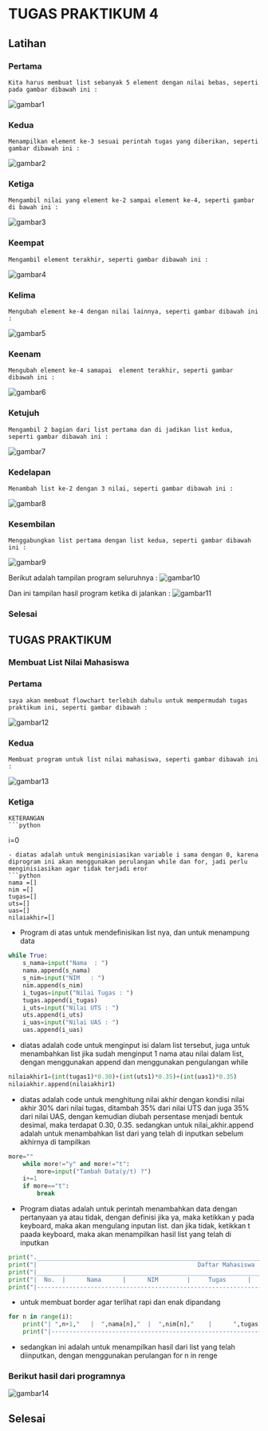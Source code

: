 # TUGAS PRAKTIKUM 4
## Latihan
### Pertama 
    Kita harus membuat list sebanyak 5 element dengan nilai bebas, seperti pada gambar dibawah ini :
![gambar1](ss/ss1.png)
### Kedua 
    Menampilkan element ke-3 sesuai perintah tugas yang diberikan, seperti gambar dibawah ini :
![gambar2](ss/ss2.png)
### Ketiga
    Mengambil nilai yang element ke-2 sampai element ke-4, seperti gambar di bawah ini :
![gambar3](ss/ss3.[png])
### Keempat
    Mengambil element terakhir, seperti gambar dibawah ini :
![gambar4](ss/ss4.png)
### Kelima
    Mengubah element ke-4 dengan nilai lainnya, seperti gambar dibawah ini :
![gambar5](ss/ss5.png)
### Keenam
    Mengubah element ke-4 samapai  element terakhir, seperti gambar dibawah ini :
![gambar6](ss/ss6.png)
### Ketujuh
    Mengambil 2 bagian dari list pertama dan di jadikan list kedua, seperti gambar dibawah ini :
![gambar7](ss/ss7.png)
### Kedelapan
    Menambah list ke-2 dengan 3 nilai, seperti gambar dibawah ini :
![gambar8](ss/ss8.png)
### Kesembilan 
    Menggabungkan list pertama dengan list kedua, seperti gambar dibawah ini :
![gambar9](ss/ss9.png)

Berikut adalah tampilan program seluruhnya :
![gambar10](ss/ss10.png)

Dan ini tampilan hasil program ketika di jalankan :
![gambar11](ss/ss11.png)

### Selesai

## TUGAS PRAKTIKUM

### Membuat List Nilai Mahasiswa
### Pertama 
    saya akan membuat flowchart terlebih dahulu untuk mempermudah tugas praktikum ini, seperti gambar dibawah :
![gambar12](ss/ss12.png)
### Kedua 
    Membuat program untuk list nilai mahasiswa, seperti gambar dibawah ini :
![gambar13](ss/ss13.png)
### Ketiga
    KETERANGAN
    ```python 
i=0
```
- diatas adalah untuk menginisiasikan variable i sama dengan 0, karena diprogram ini akan menggunakan perulangan while dan for, jadi perlu menginisiasikan agar tidak terjadi eror
```python
nama =[]
nim =[]
tugas=[]
uts=[]
uas=[]
nilaiakhir=[]
```
- Program di atas untuk mendefinisikan list nya, dan untuk menampung data
```python 
while True:
    s_nama=input("Nama  : ")
    nama.append(s_nama)
    s_nim=input("NIM   : ")
    nim.append(s_nim)
    i_tugas=input("Nilai Tugas : ")
    tugas.append(i_tugas)
    i_uts=input("Nilai UTS : ")
    uts.append(i_uts)
    i_uas=input("Nilai UAS : ")
    uas.append(i_uas)
```
    
- diatas adalah code untuk menginput isi dalam list tersebut, juga untuk menambahkan list jika sudah menginput 1 nama atau nilai dalam list, dengan menggunakan append dan menggunakan pengulangan while

```python
nilaiakhir1=(int(tugas1)*0.30)+(int(uts1)*0.35)+(int(uas1)*0.35)
nilaiakhir.append(nilaiakhir1)
```
- diatas adalah code untuk menghitung nilai akhir dengan kondisi nilai akhir 30% dari nilai tugas, ditambah 35% dari nilai UTS dan juga 35% dari nilai UAS, dengan kemudian diubah persentase menjadi bentuk desimal, maka terdapat 0.30, 0.35. sedangkan untuk nilai_akhir.append adalah untuk menambahkan list dari yang telah di inputkan sebelum akhirnya di tampilkan

```python
more=""
    while more!="y" and more!="t":
        more=input("Tambah Data(y/t) ?")
    i+=1
    if more=="t":
        break
```
- Program diatas adalah untuk perintah menambahkan data dengan pertanyaan ya atau tidak, dengan definisi jika ya, maka ketikkan y pada keyboard, maka akan mengulang inputan list. dan jika tidak, ketikkan t paada keyboard, maka akan menampilkan hasil list yang telah di inputkan
```python
print("._____________________________________________________________________________________________________________.")
print("|                                             Daftar Mahasiswa                                                |")
print("|_____________________________________________________________________________________________________________|")
print("|  No.  |      Nama      |      NIM        |     Tugas      |      UTS      |      UAS      |      Akhir      |")
print("|-------------------------------------------------------------------------------------------------------------|")
```
- untuk membuat border agar terlihat rapi dan enak dipandang
```python
for n in range(i):
    print("| ",n+1,"   |  ",nama[n],"  |  ",nim[n],"    |      ",tugas[n],"      |      ",uts[n],"     |     ",uas[n],"      |    ",nilaiakhir[n],"      |")
    print("|-------------------------------------------------------------------------------------------------------------|")
```
- sedangkan ini adalah untuk menampilkan hasil dari list yang telah diinputkan, dengan menggunakan perulangan for n in renge
### Berikut hasil dari programnya
![gambar14](ss/ss14.png)
## Selesai



